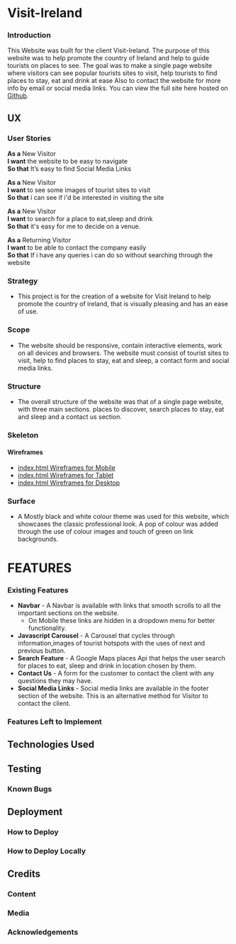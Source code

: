 # Visit-Ireland

### Introduction
This Website was built for the client Visit-Ireland. The purpose of this website was to help promote the country of Ireland and help to guide tourists on places to see.
The goal was to make a single page website where visitors can see popular tourists sites to visit, help tourists to find places to stay, eat and drink at ease
Also to contact the website for more info by email or social media links. You can view the full site here hosted on [Github](https://waynecrawley.github.io/Visit-Ireland/).

## UX
### User Stories

**As a** New Visitor  
**I want** the website to be easy to navigate   
**So that** It’s easy to find Social Media Links  

**As a** New Visitor   
**I want**  to see some images of tourist sites to visit  
**So that** i can see if i'd be interested in visiting the site  

**As a** New Visitor    
**I want**  to search for a place to eat,sleep and drink  
**So that**  it's easy for me to decide on a venue.  

**As a** Returning Visitor  
**I want** to be able to contact the company easily   
**So that** If i have any queries i can do so without searching through the website  

### Strategy
 + This project is for the creation of a website for Visit Ireland to help promote the country of ireland, that is visually pleasing and has an ease of use.

### Scope
+ The website should be responsive, contain interactive elements, work on all devices and browsers. The website must consist of tourist sites to visit, help to find places to stay, eat and sleep, a contact form and social media links.
### Structure
+ The overall structure of the website was that of a single page website, with three main sections. places to discover, search places to stay, eat and sleep and a contact us section. 
### Skeleton

#### Wireframes
+ [index.html Wireframes for Mobile](https://github.com/waynecrawley/Visit-Ireland/blob/master/wireframes/MobileWireframe.png)
+ [index.html Wireframes for Tablet](https://github.com/waynecrawley/Visit-Ireland/blob/master/wireframes/tabletWireframe.png)
+ [index.html Wireframes for Desktop](https://github.com/waynecrawley/Visit-Ireland/blob/master/wireframes/desktopWireframe.png)

### Surface

+ A Mostly black and white colour theme was used for this website, which showcases the classic professional look. A pop of colour was added through the use of colour images and touch of green on link backgrounds.


# FEATURES
### Existing Features
+ **Navbar** - A Navbar is available with links that smooth scrolls to all the important sections on the website.
  * On Mobile these links are hidden in a dropdown menu for better functionality.
+ **Javascript Carousel** - A Carousel that cycles through information,images of tourist hotspots with the uses of next and previous button. 
+ **Search Feature** - A Google Maps places Api that helps the user search for places to eat, sleep and drink in  location chosen by them.
+ **Contact Us** - A form for the customer to contact the client with any questions they may have.
+ **Social Media Links** - Social media links are available in the footer section of the website. This is an alternative method for Visitor to contact the client.
### Features Left to Implement

## Technologies Used

## Testing

### Known Bugs

## Deployment

### How to Deploy

### How to Deploy Locally

## Credits
### Content

### Media

### Acknowledgements